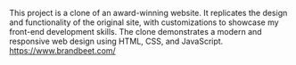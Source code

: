 This project is a clone of an award-winning website. It replicates the design and functionality of the original site, with customizations to showcase my front-end development skills. The clone demonstrates a modern and responsive web design using HTML, CSS, and JavaScript.
https://www.brandbeet.com/
